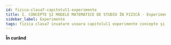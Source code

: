 ```yaml
---
id: fizica-clasa7-capitolul1-experimente
title: I. CONCEPTE ŞI MODELE MATEMATICE DE STUDIU ÎN FIZICĂ - Experimente
sidebar_label: Experimente
tags: fizica clasa7 invatare usoara capitolul1 experimente concepte şi modele matematice de studiu în fizică
---
```


**În curând**